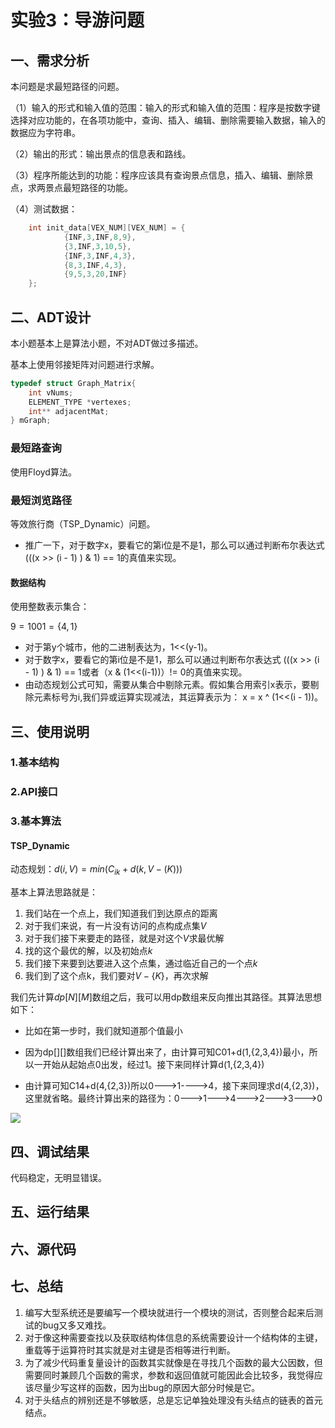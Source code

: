 # 实验3：导游问题

## 一、需求分析

本问题是求最短路径的问题。

（1）输入的形式和输入值的范围：输入的形式和输入值的范围：程序是按数字键选择对应功能的，在各项功能中，查询、插入、编辑、删除需要输入数据，输入的数据应为字符串。

（2）输出的形式：输出景点的信息表和路线。

（3）程序所能达到的功能：程序应该具有查询景点信息，插入、编辑、删除景点，求两景点最短路径的功能。

（4）测试数据：

```c
    int init_data[VEX_NUM][VEX_NUM] = {
            {INF,3,INF,8,9},
            {3,INF,3,10,5},
            {INF,3,INF,4,3},
            {8,3,INF,4,3},
            {9,5,3,20,INF}
    };
```

## 二、ADT设计

本小题基本上是算法小题，不对ADT做过多描述。

基本上使用邻接矩阵对问题进行求解。

```c
typedef struct Graph_Matrix{
    int vNums;
    ELEMENT_TYPE *vertexes;
    int** adjacentMat;
} mGraph;
```

### 最短路查询

使用Floyd算法。

### 最短浏览路径

等效旅行商（TSP_Dynamic）问题。

- 推广一下，对于数字x，要看它的第i位是不是1，那么可以通过判断布尔表达式(((x >> (i - 1) ) & 1) == 1的真值来实现。

#### 数据结构

使用整数表示集合：

$9 = 1001 = \{4,1\}$

- 对于第y个城市，他的二进制表达为，1<<(y-1)。
- 对于数字x，要看它的第i位是不是1，那么可以通过判断布尔表达式 (((x >> (i - 1) ) & 1) == 1或者（x  & (1<<(i-1))）!= 0的真值来实现。
- 由动态规划公式可知，需要从集合中剔除元素。假如集合用索引x表示，要剔除元素标号为i,我们异或运算实现减法，其运算表示为： x = x ^ (1<<(i - 1))。

## 三、使用说明

### 1.基本结构



### 2.API接口

### 3.基本算法

#### TSP_Dynamic

动态规划：$d(i,V) = min({C_{ik}+d(k,V-(K))})$

基本上算法思路就是：

1. 我们站在一个点上，我们知道我们到达原点的距离
2. 对于我们来说，有一片没有访问的点构成点集$V$
3. 对于我们接下来要走的路径，就是对这个$V$求最优解
4. 找的这个最优的解，以及初始点$k$
5. 我们接下来要到达要进入这个点集，通过临近自己的一个点$k$
6. 我们到了这个点k，我们要对$V-\{K\}$，再次求解

我们先计算$dp[N][M]$数组之后，我可以用dp数组来反向推出其路径。其算法思想如下：

- 比如在第一步时，我们就知道那个值最小

- 因为dp[][]数组我们已经计算出来了，由计算可知C01+d(1,{2,3,4})最小，所以一开始从起始点0出发，经过1。接下来同样计算d(1,{2,3,4})

- 由计算可知C14+d(4,{2,3})所以0--->1---->4，接下来同理求d(4,{2,3})，这里就省略。最终计算出来的路径为：0--->1--->4--->2--->3--->0

![](D:\Coding\CProjects\DataStructureImplementingC\Pics\Display_pics\Chapter7\TSP.png)

## 四、调试结果

代码稳定，无明显错误。

## 五、运行结果

## 六、源代码

## 七、总结

1. 编写大型系统还是要编写一个模块就进行一个模块的测试，否则整合起来后测试的bug又多又难找。
2. 对于像这种需要查找以及获取结构体信息的系统需要设计一个结构体的主键，重载等于运算符时其实就是对主键是否相等进行判断。
3. 为了减少代码重复量设计的函数其实就像是在寻找几个函数的最大公因数，但需要同时兼顾几个函数的需求，参数和返回值就可能因此会比较多，我觉得应该尽量少写这样的函数，因为出bug的原因大部分时候是它。
4. 对于头结点的辨别还是不够敏感，总是忘记单独处理没有头结点的链表的首元结点。